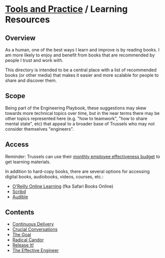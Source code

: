 # [Tools and Practice](../README.md) / Learning Resources

## Overview

As a human, one of the best ways I learn and improve is by reading books. I am more likely to enjoy and benefit from books that are recommended by people I trust and work with.

This directory is intended to be a central place with a list of recommended books (or other media) that makes it easier and more scalable for people to share and discover them.

## Scope

Being part of the Engineering Playbook, these suggestions may skew towards more technical topics over time, but in the near terms there may be other topics represented here (e.g. "how to teamwork", "how to share mental state", etc) that appeal to a broader base of Trussels who may not consider themselves "engineers".

## Access

Reminder: Trussels can use their [monthly employee effectiveness budget](https://docs.google.com/document/d/1hvie-sPwZgOw8U7W2qmCk6dzWf7TYX28_CRfFCWL_FI/edit) to get learning materials.

In addition to hard-copy books, there are several options for accessing digital books, audiobooks, videos, courses, etc.:

* [O'Reilly Online Learning](https://www.oreilly.com/online-learning/individuals.html) (fka Safari Books Online)
* [Scribd](https://www.scribd.com/)
* [Audible](https://www.audible.com/)

## Contents

* [Continuous Delivery](./continuous_delivery.md)
* [Crucial Conversations](./crucial_conversations.md)
* [The Goal](./goal.md)
* [Radical Candor](./radical_candor.md)
* [Release It!](./release_it.md)
* [The Effective Engineer](./the_effective_engineer.md)
